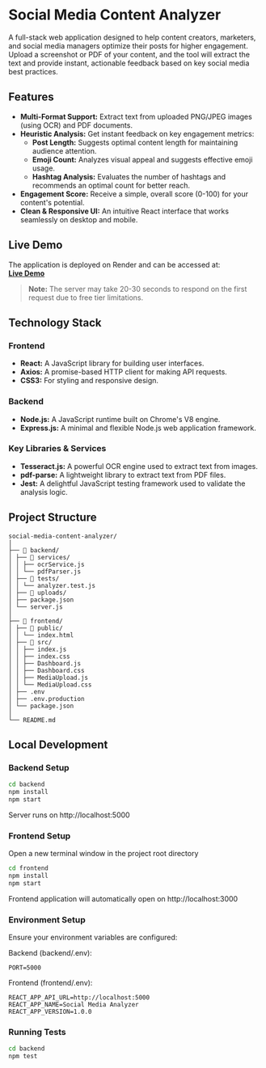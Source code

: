 # Social Media Content Analyzer

A full-stack web application designed to help content creators, marketers, and social media managers optimize their posts for higher engagement. Upload a screenshot or PDF of your content, and the tool will extract the text and provide instant, actionable feedback based on key social media best practices.

## Features

-   **Multi-Format Support:** Extract text from uploaded PNG/JPEG images (using OCR) and PDF documents.
-   **Heuristic Analysis:** Get instant feedback on key engagement metrics:
    -   **Post Length:** Suggests optimal content length for maintaining audience attention.
    -   **Emoji Count:** Analyzes visual appeal and suggests effective emoji usage.
    -   **Hashtag Analysis:** Evaluates the number of hashtags and recommends an optimal count for better reach.
-   **Engagement Score:** Receive a simple, overall score (0-100) for your content's potential.
-   **Clean & Responsive UI:** An intuitive React interface that works seamlessly on desktop and mobile.

## Live Demo

The application is deployed on Render and can be accessed at:  
**[Live Demo](https://social-media-analyzer-frontend-omsr.onrender.com/)**

> **Note:** The server may take 20-30 seconds to respond on the first request due to free tier limitations.

## Technology Stack

### Frontend
-   **React:** A JavaScript library for building user interfaces.
-   **Axios:** A promise-based HTTP client for making API requests.
-   **CSS3:** For styling and responsive design.

### Backend
-   **Node.js:** A JavaScript runtime built on Chrome's V8 engine.
-   **Express.js:** A minimal and flexible Node.js web application framework.

### Key Libraries & Services
-   **Tesseract.js:** A powerful OCR engine used to extract text from images.
-   **pdf-parse:** A lightweight library to extract text from PDF files.
-   **Jest:** A delightful JavaScript testing framework used to validate the analysis logic.

## Project Structure

```
social-media-content-analyzer/
│
├── 📁 backend/
│ ├── 📁 services/
│ │ ├── ocrService.js
│ │ └── pdfParser.js
│ ├── 📁 tests/
│ │ └── analyzer.test.js
│ ├── 📁 uploads/
│ ├── package.json
│ └── server.js
│
├── 📁 frontend/ 
│ ├── 📁 public/
│ │ └── index.html
│ ├── 📁 src/
│ │ ├── index.js
│ │ ├── index.css
│ │ ├── Dashboard.js
│ │ ├── Dashboard.css
│ │ ├── MediaUpload.js
│ │ └── MediaUpload.css
│ ├── .env
│ ├── .env.production
│ └── package.json
│
└── README.md
```

## Local Development

### Backend Setup

```bash
cd backend
npm install
npm start
```

Server runs on http://localhost:5000

### Frontend Setup

Open a new terminal window in the project root directory

```bash
cd frontend
npm install
npm start
```

Frontend application will automatically open on http://localhost:3000

### Environment Setup

Ensure your environment variables are configured:

Backend (backend/.env):
```env
PORT=5000
```

Frontend (frontend/.env):
```env
REACT_APP_API_URL=http://localhost:5000
REACT_APP_NAME=Social Media Analyzer
REACT_APP_VERSION=1.0.0
```

### Running Tests

```bash
cd backend
npm test
```